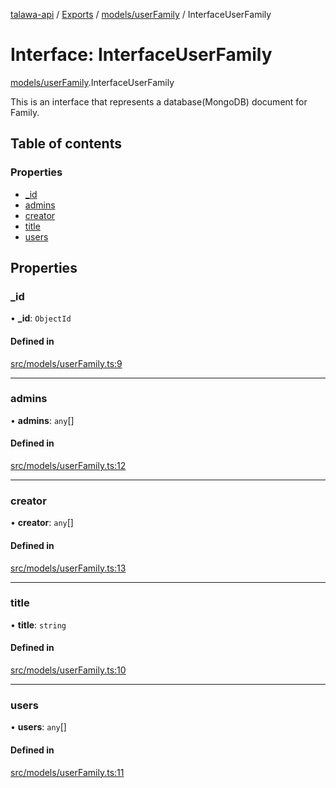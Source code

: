 [talawa-api](../README.md) / [Exports](../modules.md) / [models/userFamily](../modules/models_userFamily.md) / InterfaceUserFamily

# Interface: InterfaceUserFamily

[models/userFamily](../modules/models_userFamily.md).InterfaceUserFamily

This is an interface that represents a database(MongoDB) document for Family.

## Table of contents

### Properties

- [\_id](models_userFamily.InterfaceUserFamily.md#_id)
- [admins](models_userFamily.InterfaceUserFamily.md#admins)
- [creator](models_userFamily.InterfaceUserFamily.md#creator)
- [title](models_userFamily.InterfaceUserFamily.md#title)
- [users](models_userFamily.InterfaceUserFamily.md#users)

## Properties

### \_id

• **\_id**: `ObjectId`

#### Defined in

[src/models/userFamily.ts:9](https://github.com/PalisadoesFoundation/talawa-api/blob/53234da/src/models/userFamily.ts#L9)

___

### admins

• **admins**: `any`[]

#### Defined in

[src/models/userFamily.ts:12](https://github.com/PalisadoesFoundation/talawa-api/blob/53234da/src/models/userFamily.ts#L12)

___

### creator

• **creator**: `any`[]

#### Defined in

[src/models/userFamily.ts:13](https://github.com/PalisadoesFoundation/talawa-api/blob/53234da/src/models/userFamily.ts#L13)

___

### title

• **title**: `string`

#### Defined in

[src/models/userFamily.ts:10](https://github.com/PalisadoesFoundation/talawa-api/blob/53234da/src/models/userFamily.ts#L10)

___

### users

• **users**: `any`[]

#### Defined in

[src/models/userFamily.ts:11](https://github.com/PalisadoesFoundation/talawa-api/blob/53234da/src/models/userFamily.ts#L11)
